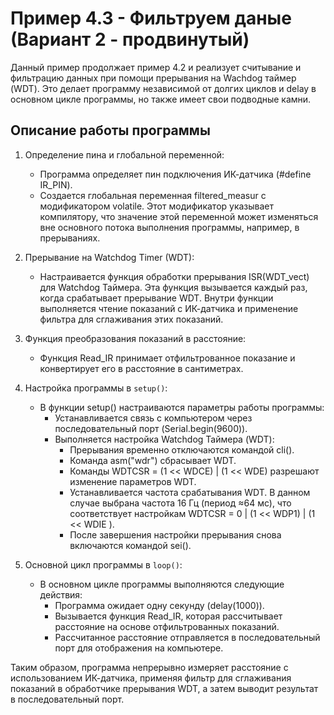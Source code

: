 # Пример 4.3 - Фильтруем даные (Вариант 2 - продвинутый)

Данный пример продолжает пример 4.2 и реализует считывание и фильтрацию данных при помощи прерывания на Wachdog таймер (WDT). Это делает программу независимой от долгих циклов и delay в основном цикле программы, но также имеет свои подводные камни.

## Описание работы программы

1. Определение пина и глобальной переменной:
   - Программа определяет пин подключения ИК-датчика (#define IR_PIN).
   - Создается глобальная переменная filtered_measur с модификатором volatile. Этот модификатор указывает компилятору, что значение этой переменной может изменяться вне основного потока выполнения программы, например, в прерываниях.

2. Прерывание на Watchdog Timer (WDT):
   - Настраивается функция обработки прерывания ISR(WDT_vect) для Watchdog Таймера. Эта функция вызывается каждый раз, когда срабатывает прерывание WDT. Внутри функции выполняется чтение показаний с ИК-датчика и применение фильтра для сглаживания этих показаний.

3. Функция преобразования показаний в расстояние:
   - Функция Read_IR принимает отфильтрованное показание и конвертирует его в расстояние в сантиметрах.

4. Настройка программы в `setup()`:
   - В функции setup() настраиваются параметры работы программы:
     - Устанавливается связь с компьютером через последовательный порт (Serial.begin(9600)).
     - Выполняется настройка Watchdog Таймера (WDT):
       - Прерывания временно отключаются командой cli().
       - Команда asm("wdr") сбрасывает WDT.
       - Команды WDTCSR = (1 << WDCE) | (1 << WDE) разрешают изменение параметров WDT.
       - Устанавливается частота срабатывания WDT. В данном случае выбрана частота 16 Гц (период ≈64 мс), что соответствует настройкам WDTCSR = 0 | (1 << WDP1) | (1 << WDIE ).
       - После завершения настройки прерывания снова включаются командой sei().

5. Основной цикл программы в `loop()`:
   - В основном цикле программы выполняются следующие действия:
     - Программа ожидает одну секунду (delay(1000)).
     - Вызывается функция Read_IR, которая рассчитывает расстояние на основе отфильтрованных показаний.
     - Рассчитанное расстояние отправляется в последовательный порт для отображения на компьютере.

Таким образом, программа непрерывно измеряет расстояние с использованием ИК-датчика, применяя фильтр для сглаживания показаний в обработчике прерывания WDT, а затем выводит результат в последовательный порт.